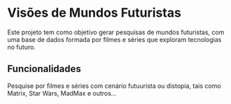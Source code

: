 # Visões de Mundos Futuristas

Este projeto tem como objetivo gerar pesquisas de mundos futuristas, com uma base de dados formada por filmes e séries que exploram tecnologias no futuro. 

## Funcionalidades

Pesquise por filmes e séries com cenário futuurista ou distopia, tais como Matrix, Star Wars, MadMax e outros...
